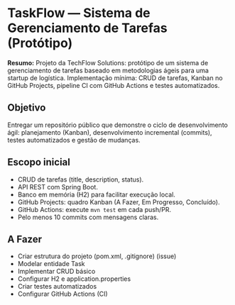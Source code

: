 # TaskFlow — Sistema de Gerenciamento de Tarefas (Protótipo)

**Resumo:** Projeto da TechFlow Solutions: protótipo de um sistema de gerenciamento de tarefas baseado em metodologias ágeis para uma startup de logística. Implementação mínima: CRUD de tarefas, Kanban no GitHub Projects, pipeline CI com GitHub Actions e testes automatizados.

## Objetivo
Entregar um repositório público que demonstre o ciclo de desenvolvimento ágil: planejamento (Kanban), desenvolvimento incremental (commits), testes automatizados e gestão de mudanças.

## Escopo inicial
- CRUD de tarefas (title, description, status).
- API REST com Spring Boot.
- Banco em memória (H2) para facilitar execução local.
- GitHub Projects: quadro Kanban (A Fazer, Em Progresso, Concluído).
- GitHub Actions: execute `mvn test` em cada push/PR.
- Pelo menos 10 commits com mensagens claras.

## A Fazer

- Criar estrutura do projeto (pom.xml, .gitignore) (issue)
- Modelar entidade Task
- Implementar CRUD básico
- Configurar H2 e application.properties
- Criar testes automatizados
- Configurar GitHub Actions (CI)